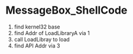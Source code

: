 MessageBox_ShellCode
===========

1. find kernel32 base
2. find Addr of LoadLibraryA via 1
3. call LoadLibray to load
4. find API Addr via 3